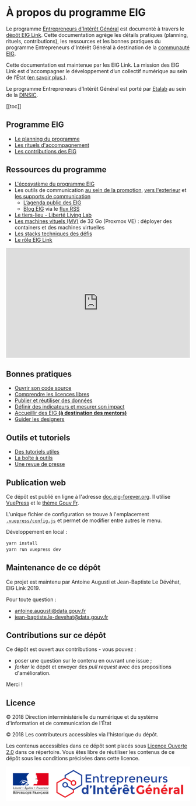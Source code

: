 # À propos du programme EIG 

Le programme [Entrepreneurs d'Intérêt Général](https://entrepreneur-interet-general.etalab.gouv.fr/) est documenté à travers le [dépôt EIG Link](https://github.com/entrepreneur-interet-general/eig-link). Cette documentation agrège les détails pratiques (planning, rituels, contributions), les ressources et les bonnes pratiques du programme Entrepreneurs d'Intérêt Général à destination de la [communauté EIG](https://entrepreneur-interet-general.etalab.gouv.fr/communaute.html).

Cette documentation est maintenue par les EIG Link. La mission des EIG Link est d'accompagner le développement d’un collectif numérique au sein de l’État ([en savoir plus.](eig-link.md)).

Le programme Entrepreneurs d'Intérêt Général est porté par [Etalab](https://github.com/etalab) au sein de la [DINSIC](https://numerique.gouv.fr/).

[[toc]]

## Programme EIG

- [Le planning du programme](./accompagnement.md)
- [Les rituels d'accompagnement](./animation.md)
- [Les contributions des EIG](./contributions.md)

## Ressources du programme
- [L'écosystème du programme EIG](./ecosysteme.md)
- Les outils de communication [au sein de la promotion](./communication-interne.md), [vers l'exterieur](./communication-externe.md) et [les supports de communication](./supports-communication.md)
  - [L’agenda public des EIG](https://owncloud.data.gouv.fr/index.php/apps/calendar/p/3DAPQwCmengcPLdm/EIG-Promo-3)
  - [Blog EIG](https://entrepreneur-interet-general.etalab.gouv.fr/blog.html) via le [flux RSS](https://entrepreneur-interet-general.etalab.gouv.fr/feed.xml)
- [Le tiers-lieu - Liberté Living Lab](./tiers-lieu.md)
- [Les machines vituels (MV)](./serveur.md) de 32 Go (Proxmox VE) : déployer des containers et des machines virtuelles
- [Les stacks techniques des défis](./stack.md)
- [Le rôle EIG Link](./eig-link.md)

<iframe width="100%" height="300px" frameborder="0" allowfullscreen src="https://umap.openstreetmap.fr/fr/map/eig-2019_277159?scaleControl=false&miniMap=false&scrollWheelZoom=false&zoomControl=true&allowEdit=false&moreControl=false&searchControl=null&tilelayersControl=null&embedControl=null&datalayersControl=true&onLoadPanel=undefined&captionBar=false"></iframe>

## Bonnes pratiques

- [Ouvrir son code source](./opensource.md)
- [Comprendre les licences libres](./opensource-licences.md)
- [Publier et réutiliser des données](./opendata.md)
- [Définir des indicateurs et mesurer son impact](./mesure-impact.md)
- [Accueillir des EIG **(à destination des mentors)**](./accueil-eig.md)
- [Guider les designers](./design.md)

## Outils et tutoriels

* [Des tutoriels utiles](https://github.com/entrepreneur-interet-general/tutos-2018)
* [La boîte à outils](./outils.md)
* [Une revue de presse](./revue-de-presse.md)

## Publication web
Ce dépôt est publié en ligne à l'adresse [doc.eig-forever.org](https://doc.eig-forever.org). Il utilise [VuePress](https://vuepress.vuejs.org) et le [thème Gouv Fr](https://vuepress-gouv-fr-demo.eig-forever.org/).

L'unique fichier de configuration se trouve à l'emplacement [`.vuepress/config.js`](.vuepress/config.js) et permet de modifier entre autres le menu.

Développement en local :
```bash
yarn install
yarn run vuepress dev
```

## Maintenance de ce dépôt

Ce projet est maintenu par Antoine Augusti et Jean-Baptiste Le Dévéhat, EIG Link 2019.

Pour toute question : 

- [antoine.augusti@data.gouv.fr](mailto:antoine.augusti@data.gouv.fr)
- [jean-baptiste.le-devehat@data.gouv.fr](mailto:jean-baptiste.le-devehat@data.gouv.fr)

## Contributions sur ce dépôt

Ce dépôt est ouvert aux contributions - vous pouvez :

- poser une question sur le contenu en ouvrant une issue ;
- *forker* le dépôt et envoyer des *pull request* avec des propositions d'amélioration.

Merci !

## Licence

© 2018 Direction interministérielle du numérique et du système d'information et de communication de l'État

© 2018 Les contributeurs accessibles via l'historique du dépôt.

Les contenus accessibles dans ce dépôt sont placés sous [Licence Ouverte 2.0](LICENSE.md) dans ce répertoire. Vous êtes libre de réutiliser les contenus de ce dépôt sous les conditions précisées dans cette licence.

![Logo](./images/logo-eig2.png)
